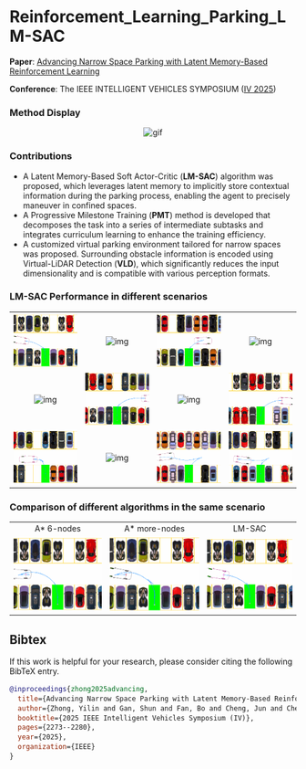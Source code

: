 # Reinforcement_Learning_Parking_LM-SAC
**Paper**:  [Advancing Narrow Space Parking with Latent Memory-Based Reinforcement Learning](https://ieeexplore.ieee.org/abstract/document/11097572)

**Conference**:  The IEEE INTELLIGENT VEHICLES SYMPOSIUM ([IV 2025](https://ieee-iv.org/2025/))

### Method Display

<div align="center">
  <img src="./imgs/Our method.gif" alt="gif" width="400">
</div>

### Contributions
- A Latent Memory-Based Soft Actor-Critic (**LM-SAC**) algorithm was proposed, which leverages latent memory to implicitly store contextual information during the parking process, enabling the agent to precisely maneuver in confined spaces.
- A Progressive Milestone Training (**PMT**) method is developed that decomposes the task into a series of intermediate subtasks and integrates curriculum learning to enhance the training efficiency.
- A customized virtual parking environment tailored for narrow spaces was proposed. Surrounding obstacle information is encoded using Virtual-LiDAR Detection (**VLD**), which significantly reduces the input dimensionality and is compatible with various perception formats.




### LM-SAC Performance in different scenarios
<div align="center">
<table>
  <tr>
    <td align="center"> <img src="./imgs/4.gif" width="190" alt="img"> </td>
    <td align="center"> <img src="./imgs/6.gif" width="190" alt="img"> </td>
    <td align="center"> <img src="./imgs/8.gif" width="190" alt="img"> </td>
    <td align="center"> <img src="./imgs/10.gif" width="190" alt="img"> </td>
  </tr>
  <tr>
    <td align="center"> <img src="./imgs/9.gif" width="190" alt="img"> </td>
    <td align="center"> <img src="./imgs/9_radical.gif" width="190" alt="img"> </td>
    <td align="center"> <img src="./imgs/11.gif" width="190" alt="img"> </td>
    <td align="center"> <img src="./imgs/12.gif" width="190" alt="img"> </td>
  </tr>
  <tr>
    <td align="center"> <img src="./imgs/14.gif" width="190" alt="img"> </td>
    <td align="center"> <img src="./imgs/18.gif" width="190" alt="img"> </td>
    <td align="center"> <img src="./imgs/20.gif" width="190" alt="img"> </td>
    <td align="center"> <img src="./imgs/21.gif" width="190" alt="img"> </td>
  </tr>

</table>
</div>

### Comparison of different algorithms in the same scenario

<div align="center">
<table>
  <tr>
    <td align="center"> A* 6-nodes </td>
    <td align="center"> A* more-nodes </td>
    <td align="center"> LM-SAC </td>
  </tr>
  <tr>
    <td align="center"> <img src="./imgs/A_4.gif" width="250" alt="img"> </td>
    <td align="center"> <img src="./imgs/A_M_4.gif" width="250" alt="img"> </td>
    <td align="center"> <img src="./imgs/RL_4.gif" width="250" alt="img"> </td>
  </tr>

</table>
</div>


## Bibtex
If this work is helpful for your research, please consider citing the following BibTeX entry.
```bibtex
@inproceedings{zhong2025advancing,
  title={Advancing Narrow Space Parking with Latent Memory-Based Reinforcement Learning},
  author={Zhong, Yilin and Gan, Shun and Fan, Bo and Cheng, Jun and Chen, Tao and Shi, Qian},
  booktitle={2025 IEEE Intelligent Vehicles Symposium (IV)},
  pages={2273--2280},
  year={2025},
  organization={IEEE}
}
```


